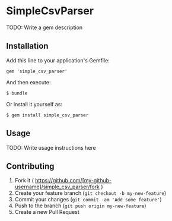 # SimpleCsvParser

TODO: Write a gem description

## Installation

Add this line to your application's Gemfile:

    gem 'simple_csv_parser'

And then execute:

    $ bundle

Or install it yourself as:

    $ gem install simple_csv_parser

## Usage

TODO: Write usage instructions here

## Contributing

1. Fork it ( https://github.com/[my-github-username]/simple_csv_parser/fork )
2. Create your feature branch (`git checkout -b my-new-feature`)
3. Commit your changes (`git commit -am 'Add some feature'`)
4. Push to the branch (`git push origin my-new-feature`)
5. Create a new Pull Request
